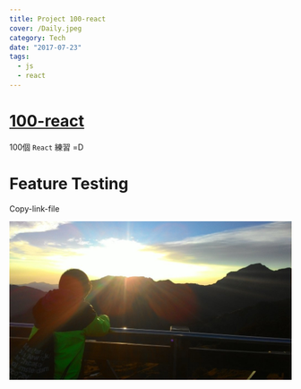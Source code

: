 ```yaml
---
title: Project 100-react
cover: /Daily.jpeg
category: Tech
date: "2017-07-23"
tags:
  - js
  - react
---
```



# [100-react](https://qas612820704.github.io/100-react)

100個 `React` 練習 =D

# Feature Testing

Copy-link-file

![Image](lego-cover2.jpg)

